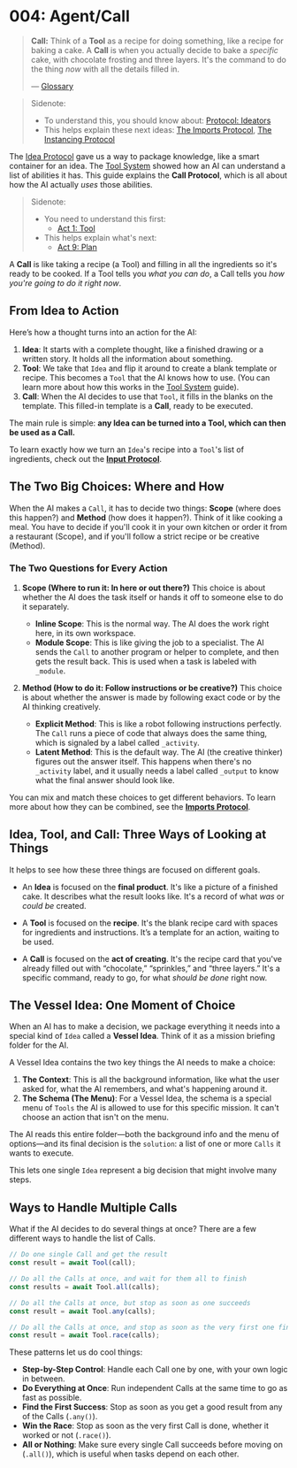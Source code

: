 # 004: Agent/Call

> **Call:** Think of a **Tool** as a recipe for doing something, like a recipe for baking a cake. A **Call** is when you actually decide to bake a _specific_ cake, with chocolate frosting and three layers. It's the command to do the thing _now_ with all the details filled in.
>
> — [Glossary](./000_glossary.md)

> Sidenote:
>
> - To understand this, you should know about: [Protocol: Ideators](./103_concept_ideator.md)
> - This helps explain these next ideas: [The Imports Protocol](./006_agent_imports.md), [The Instancing Protocol](./008_agent_instancing.md)

The [Idea Protocol](./101_concept_idea.md) gave us a way to package knowledge, like a smart container for an idea. The [Tool System](./002_agent_tool.md) showed how an AI can understand a list of abilities it has. This guide explains the **Call Protocol**, which is all about how the AI actually _uses_ those abilities.

> Sidenote:
>
> - You need to understand this first:
>   - [Act 1: Tool](/)
> - This helps explain what's next:
>   - [Act 9: Plan](/)

A **Call** is like taking a recipe (a Tool) and filling in all the ingredients so it's ready to be cooked. If a Tool tells you _what you can do_, a Call tells you _how you're going to do it right now_.

## From Idea to Action

Here’s how a thought turns into an action for the AI:

1.  **Idea**: It starts with a complete thought, like a finished drawing or a written story. It holds all the information about something.
2.  **Tool**: We take that `Idea` and flip it around to create a blank template or recipe. This becomes a `Tool` that the AI knows how to use. (You can learn more about how this works in the [Tool System](./002_agent_tool.md) guide).
3.  **Call**: When the AI decides to use that `Tool`, it fills in the blanks on the template. This filled-in template is a **Call**, ready to be executed.

The main rule is simple: **any Idea can be turned into a Tool, which can then be used as a Call.**

To learn exactly how we turn an `Idea`'s recipe into a `Tool`'s list of ingredients, check out the **[Input Protocol](./007_agent_input.md)**.

## The Two Big Choices: Where and How

When the AI makes a `Call`, it has to decide two things: **Scope** (where does this happen?) and **Method** (how does it happen?). Think of it like cooking a meal. You have to decide if you'll cook it in your own kitchen or order it from a restaurant (Scope), and if you'll follow a strict recipe or be creative (Method).

### The Two Questions for Every Action

1.  **Scope (Where to run it: In here or out there?)**
    This choice is about whether the AI does the task itself or hands it off to someone else to do it separately.
    - **Inline Scope**: This is the normal way. The AI does the work right here, in its own workspace.
    - **Module Scope**: This is like giving the job to a specialist. The AI sends the `Call` to another program or helper to complete, and then gets the result back. This is used when a task is labeled with `_module`.

2.  **Method (How to do it: Follow instructions or be creative?)**
    This choice is about whether the answer is made by following exact code or by the AI thinking creatively.
    - **Explicit Method**: This is like a robot following instructions perfectly. The `Call` runs a piece of code that always does the same thing, which is signaled by a label called `_activity`.
    - **Latent Method**: This is the default way. The AI (the creative thinker) figures out the answer itself. This happens when there's no `_activity` label, and it usually needs a label called `_output` to know what the final answer should look like.

You can mix and match these choices to get different behaviors. To learn more about how they can be combined, see the **[Imports Protocol](./008_agent_imports.md)**.

## Idea, Tool, and Call: Three Ways of Looking at Things

It helps to see how these three things are focused on different goals.

- An **Idea** is focused on the **final product**. It's like a picture of a finished cake. It describes what the result looks like. It's a record of what _was_ or _could be_ created.

- A **Tool** is focused on the **recipe**. It's the blank recipe card with spaces for ingredients and instructions. It’s a template for an action, waiting to be used.

- A **Call** is focused on the **act of creating**. It's the recipe card that you've already filled out with “chocolate,” “sprinkles,” and “three layers.” It's a specific command, ready to go, for what _should be done_ right now.

## The Vessel Idea: One Moment of Choice

When an AI has to make a decision, we package everything it needs into a special kind of `Idea` called a **Vessel Idea**. Think of it as a mission briefing folder for the AI.

A Vessel Idea contains the two key things the AI needs to make a choice:

1.  **The Context**: This is all the background information, like what the user asked for, what the AI remembers, and what's happening around it.
2.  **The Schema (The Menu)**: For a Vessel Idea, the schema is a special menu of `Tools` the AI is allowed to use for this specific mission. It can't choose an action that isn't on the menu.

The AI reads this entire folder—both the background info and the menu of options—and its final decision is the `solution`: a list of one or more `Calls` it wants to execute.

This lets one single `Idea` represent a big decision that might involve many steps.

## Ways to Handle Multiple Calls

What if the AI decides to do several things at once? There are a few different ways to handle the list of Calls.

```typescript
// Do one single Call and get the result
const result = await Tool(call);

// Do all the Calls at once, and wait for them all to finish
const results = await Tool.all(calls);

// Do all the Calls at once, but stop as soon as one succeeds
const result = await Tool.any(calls);

// Do all the Calls at once, and stop as soon as the very first one finishes (even if it failed)
const result = await Tool.race(calls);
```

These patterns let us do cool things:

- **Step-by-Step Control**: Handle each Call one by one, with your own logic in between.
- **Do Everything at Once**: Run independent Calls at the same time to go as fast as possible.
- **Find the First Success**: Stop as soon as you get a good result from any of the Calls (`.any()`).
- **Win the Race**: Stop as soon as the very first Call is done, whether it worked or not (`.race()`).
- **All or Nothing**: Make sure every single Call succeeds before moving on (`.all()`), which is useful when tasks depend on each other.

